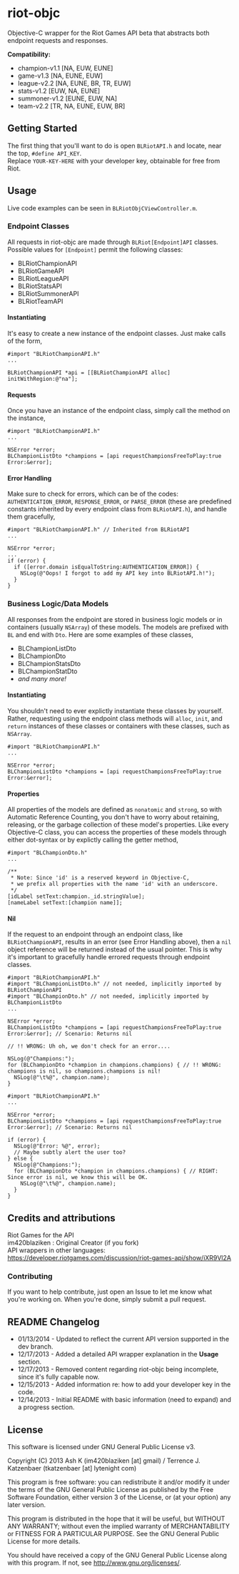 riot-objc
=========
Objective-C wrapper for the Riot Games API beta that abstracts both endpoint requests and responses.  

**Compatibility:**  
 * champion-v1.1 [NA, EUW, EUNE]
 * game-v1.3 [NA, EUNE, EUW]
 * league-v2.2 [NA, EUNE, BR, TR, EUW]
 * stats-v1.2 [EUW, NA, EUNE]
 * summoner-v1.2 [EUNE, EUW, NA]
 * team-v2.2 [TR, NA, EUNE, EUW, BR]

Getting Started
---------------
The first thing that you'll want to do is open `BLRiotAPI.h` and locate, near the top, `#define API_KEY`.  
Replace `YOUR-KEY-HERE` with your developer key, obtainable for free from Riot.  

Usage
-----
Live code examples can be seen in `BLRiotObjCViewController.m`.

### Endpoint Classes
All requests in riot-objc are made through `BLRiot[Endpoint]API` classes. Possible values for `[Endpoint]` permit the following classes:

 * BLRiotChampionAPI
 * BLRiotGameAPI
 * BLRiotLeagueAPI
 * BLRiotStatsAPI
 * BLRiotSummonerAPI
 * BLRiotTeamAPI

#### Instantiating
It's easy to create a new instance of the endpoint classes. Just make calls of the form,
```objc
#import "BLRiotChampionAPI.h"
...

BLRiotChampionAPI *api = [[BLRiotChampionAPI alloc] initWithRegion:@"na"];
```

#### Requests
Once you have an instance of the endpoint class, simply call the method on the instance,
```objc
#import "BLRiotChampionAPI.h"
...

NSError *error;
BLChampionListDto *champions = [api requestChampionsFreeToPlay:true Error:&error];
```

#### Error Handling
Make sure to check for errors, which can be of the codes: `AUTHENTICATION_ERROR`, `RESPONSE_ERROR`, or `PARSE_ERROR` (these are predefined constants inherited by every endpoint class from `BLRiotAPI.h`), and handle them gracefully,
```objc
#import "BLRiotChampionAPI.h" // Inherited from BLRiotAPI
...

NSError *error;
...
if (error) {
  if ([error.domain isEqualToString:AUTHENTICATION_ERROR]) {
    NSLog(@"Oops! I forgot to add my API key into BLRiotAPI.h!");
  }
}
```

### Business Logic/Data Models
All responses from the endpoint are stored in business logic models or in containers (usually `NSArray`) of these models. The models are prefixed with `BL` and end with `Dto`. Here are some examples of these classes,

 * BLChampionListDto
 * BLChampionDto
 * BLChampionStatsDto
 * BLChampionStatDto
 * *and many more!*

#### Instantiating
You shouldn't need to ever explictly instantiate these classes by yourself. Rather, requesting using the endpoint class methods will `alloc`, `init`, and `return` instances of these classes or containers with these classes, such as `NSArray`.

```objc
#import "BLRiotChampionAPI.h"
...

NSError *error;
BLChampionListDto *champions = [api requestChampionsFreeToPlay:true Error:&error];
```

#### Properties
All properties of the models are defined as `nonatomic` and `strong`, so with Automatic Reference Counting, you don't have to worry about retaining, releasing, or the garbage collection of these model's properties. Like every Objective-C class, you can access the properties of these models through either dot-syntax or by explictly calling the getter method,

```objc
#import "BLChampionDto.h"
...

/**
 * Note: Since 'id' is a reserved keyword in Objective-C,
 * we prefix all properties with the name 'id' with an underscore.
 */
[idLabel setText:champion._id.stringValue];
[nameLabel setText:[champion name]];
```

#### Nil
If the request to an endpoint through an endpoint class, like `BLRiotChampionAPI`, results in an error (see Error Handling above), then a `nil` object reference will be returned instead of the usual pointer. This is why it's important to gracefully handle errored requests through endpoint classes.

```objc
#import "BLRiotChampionAPI.h"
#import "BLChampionListDto.h" // not needed, implicitly imported by BLRiotChampionAPI
#import "BLChampionDto.h" // not needed, implicitly imported by BLChampionListDto
...

NSError *error;
BLChampionListDto *champions = [api requestChampionsFreeToPlay:true Error:&error]; // Scenario: Returns nil

// !! WRONG: Uh oh, we don't check for an error....

NSLog(@"Champions:");
for (BLChampionDto *champion in champions.champions) { // !! WRONG: champions is nil, so champions.champions is nil!
  NSLog(@"\t%@", champion.name);
}
```

```objc
#import "BLRiotChampionAPI.h"
...

NSError *error;
BLChampionListDto *champions = [api requestChampionsFreeToPlay:true Error:&error]; // Scenario: Returns nil

if (error) {
  NSLog(@"Error: %@", error);
  // Maybe subtly alert the user too?
} else {
  NSLog(@"Champions:");
  for (BLChampionDto *champion in champions.champions) { // RIGHT: Since error is nil, we know this will be OK.
    NSLog(@"\t%@", champion.name);
  }
}
```

Credits and attributions
----------------------
Riot Games for the API  
im420blaziken : Original Creator (if you fork)  
API wrappers in other languages: https://developer.riotgames.com/discussion/riot-games-api/show/iXR9Vl2A  

### Contributing
If you want to help contribute, just open an Issue to let me know what you're working on. When you're done, simply submit a pull request.

README Changelog
----------------
 * 01/13/2014 - Updated to reflect the current API version supported in the dev branch.
 * 12/17/2013 - Added a detailed API wrapper explanation in the **Usage** section.
 * 12/17/2013 - Removed content regarding riot-objc being incomplete, since it's fully capable now.
 * 12/15/2013 - Added information re: how to add your developer key in the code.
 * 12/14/2013 - Initial README with basic information (need to expand) and a progress section.

License
-------
This software is licensed under GNU General Public License v3.

Copyright (C) 2013 Ash K (im420blaziken [at] gmail) / Terrence J. Katzenbaer (tkatzenbaer [at] lytenight com)

This program is free software: you can redistribute it and/or modify
it under the terms of the GNU General Public License as published by
the Free Software Foundation, either version 3 of the License, or
(at your option) any later version.

This program is distributed in the hope that it will be useful,
but WITHOUT ANY WARRANTY; without even the implied warranty of
MERCHANTABILITY or FITNESS FOR A PARTICULAR PURPOSE. See the
GNU General Public License for more details.

You should have received a copy of the GNU General Public License
along with this program. If not, see http://www.gnu.org/licenses/.

